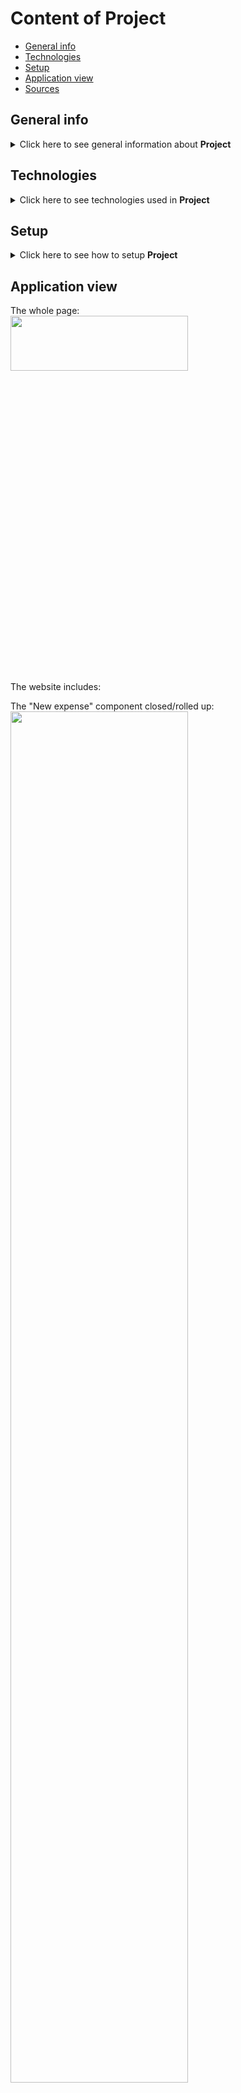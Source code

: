 # Content of Project
* [General info](#general-info)
* [Technologies](#technologies)
* [Setup](#setup)
* [Application view](#application-view)
* [Sources](#sources)


## General info
<details>
  <summary>
    Click here to see general information about <b>Project</b>
  </summary>
      This is my first React Project. Main idea was to create app to write down and control user expenses. I focus od the basic of React framework and started to work with GitHub.
</details>

## Technologies
<details>
  <summary>
    Click here to see technologies used in <b>Project</b>
  </summary>
 <ul>
   <li>JS</li>
   <li>CSS</li>
   <li>HTML</li>
   <li>React</li>
   <li>GitHub</li>
 </ul>
</details>

## Setup
<details>
  <summary>
    Click here to see how to setup <b>Project</b>
  </summary>
      To setup and run app:
  <ol>
    <li>Download <b>Project</b> repository</li>
    <li>Open in IDE You use</li>
    <li>Install npm packages. To do this just type in console  `npm install`</li>
    <li>Run localhost development server. To do this type in console 'npm start' or 'npm run dev'</li>
    <li>App should open automatically in your website browser. If not, just type in browser "localhost:xxxx", where "xxxx" is number, which IDE console show you after step 4</li>
    <li>Enjoy the app :)</li>
  </ol>
</details>

## Application view
The whole page:</br>
<img width="75%" height="15%" src=https://github.com/user-attachments/assets/a6316a7c-15e3-41f5-9373-43fb85d8cb4c></br>
The website includes:</br>

  The "New expense" component closed/rolled up:</br>
<img width="75%" src="https://github.com/user-attachments/assets/57665258-cbb6-40da-a66f-ed8224a377a9"></br>
  The "New expense" component open/outspread:</br>
<img width="75%" src="https://github.com/user-attachments/assets/1246cd60-35b5-43ab-93af-73d0acb6cdf2"></br>
  The expenses chart with diagram, year filter and list of expenses for choosen year:</br>
<img width="75%" src="https://github.com/user-attachments/assets/81d09413-1d0f-4866-b823-a0d7baf17def"></br>

Short demo of running app:</br>
<img width="75%" src="https://github.com/user-attachments/assets/a7ae2150-301a-49b6-92f0-03edac224ff9">

## Sources
This project is based on a project from the <b>React - The Complete Guide 2024 (incl. Next.js, Redux)</b> course from Udemy.com


